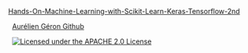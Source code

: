 [Hands-On-Machine-Learning-with-Scikit-Learn-Keras-Tensorflow-2nd](https://github.com/Jadams29/Hands-On-Machine-Learning-with-Scikit-Learn-Keras-Tensorflow-2nd)


&nbsp;
[Aurélien Géron Github](https://github.com/ageron/handson-ml)
&nbsp; 



&nbsp;
[![Licensed under the APACHE 2.0 License](https://img.shields.io/github/license/ageron/handson-ml)](https://img.shields.io/github/license/ageron/handson-ml)
&nbsp; 